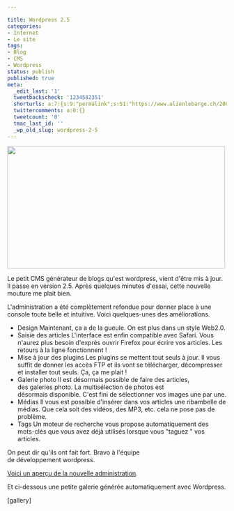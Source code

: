 ```yaml
---

title: Wordpress 2.5
categories:
- Internet
- Le site
tags:
- Blog
- CMS
- Wordpress
status: publish
published: true
meta:
  _edit_last: '1'
  tweetbackscheck: '1234582351'
  shorturls: a:7:{s:9:"permalink";s:51:"https://www.alienlebarge.ch/2008/03/30/wordpress-25/";s:7:"tinyurl";s:25:"https://tinyurl.com/cbuyq4";s:4:"isgd";s:17:"https://is.gd/isQh";s:5:"bitly";s:19:"https://bit.ly/10RC4";s:5:"snipr";s:22:"https://snipr.com/bcclk";s:5:"snurl";s:22:"https://snurl.com/bcclk";s:7:"snipurl";s:24:"https://snipurl.com/bcclk";}
  twittercomments: a:0:{}
  tweetcount: '0'
  tmac_last_id: ''
  _wp_old_slug: wordpress-2-5
---
```

<img class="alignnone size-full wp-image-457" title="Wordpress 2.5" alt="" src="https://dlgjp9x71cipk.cloudfront.net/2008/03/wp25.png" width="500" height="281" />

Le petit CMS générateur de blogs qu'est wordpress, vient d'être mis à jour. Il passe en version 2.5.
Après quelques minutes d'essai, cette nouvelle mouture me plait bien.

L'administration a été complètement refondue pour donner place à une console toute belle et intuitive. Voici quelques-unes des améliorations.

<!--more-->
<ul>
	<li>Design
Maintenant, ça a de la gueule. On est plus dans un style Web2.0.</li>
	<li>Saisie des articles
L'interface est enfin compatible avec Safari. Vous n'aurez plus besoin d'exprès ouvrir Firefox pour écrire vos articles. Les retours à la ligne fonctionnent !</li>
	<li>Mise à jour des plugins
Les plugins se mettent tout seuls à jour. Il vous suffit de donner les accès FTP et ils vont se télécharger, décompresser et installer tout seuls. Ça, ça me plait !</li>
	<li>Galerie photo
Il est désormais possible de faire des articles, des galeries photo. La multisélection de photos est désormais disponible. C'est fini de sélectionner vos images une par une.</li>
	<li>Médias
Il vous est possible d'insérer dans vos articles une ribambelle de médias. Que cela soit des vidéos, des MP3, etc. cela ne pose pas de problème.</li>
	<li>Tags
Un moteur de recherche vous propose automatiquement des mots-clés que vous avez déjà utilisés lorsque vous "taguez " vos articles.</li>
</ul>
On peut dir qu'ils ont fait fort. Bravo à l'équipe de développement wordpress.

<a title="Vidéo de l'admin de WP2.5" href="https://wordpress.org/development/2008/03/wordpress-25-rc2/">Voici un aperçu de la nouvelle administration</a>.

Et ci-dessous une petite galerie générée automatiquement avec Wordpress.

[gallery]
